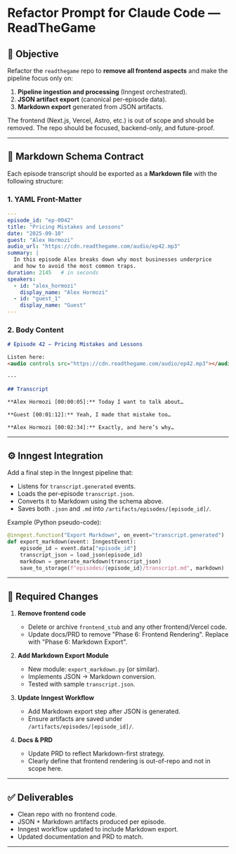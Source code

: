 # Refactor Prompt for Claude Code — ReadTheGame

## 🎯 Objective
Refactor the `readthegame` repo to **remove all frontend aspects** and make the pipeline focus only on:  
1. **Pipeline ingestion and processing** (Inngest orchestrated).  
2. **JSON artifact export** (canonical per-episode data).  
3. **Markdown export** generated from JSON artifacts.  

The frontend (Next.js, Vercel, Astro, etc.) is out of scope and should be removed. The repo should be focused, backend-only, and future-proof.

---

## 📜 Markdown Schema Contract

Each episode transcript should be exported as a **Markdown file** with the following structure:

### 1. YAML Front-Matter
```yaml
---
episode_id: "ep-0042"
title: "Pricing Mistakes and Lessons"
date: "2025-09-10"
guest: "Alex Hormozi"
audio_url: "https://cdn.readthegame.com/audio/ep42.mp3"
summary: |
  In this episode Alex breaks down why most businesses underprice
  and how to avoid the most common traps.
duration: 2145   # in seconds
speakers:
  - id: "alex_hormozi"
    display_name: "Alex Hormozi"
  - id: "guest_1"
    display_name: "Guest"
---
```

### 2. Body Content
```markdown
# Episode 42 – Pricing Mistakes and Lessons

Listen here:  
<audio controls src="https://cdn.readthegame.com/audio/ep42.mp3"></audio>

---

## Transcript

**Alex Hormozi [00:00:05]:** Today I want to talk about…  

**Guest [00:01:12]:** Yeah, I made that mistake too…  

**Alex Hormozi [00:02:34]:** Exactly, and here’s why…  
```

---

## ⚙️ Inngest Integration

Add a final step in the Inngest pipeline that:  
- Listens for `transcript.generated` events.  
- Loads the per-episode `transcript.json`.  
- Converts it to Markdown using the schema above.  
- Saves both `.json` and `.md` into `/artifacts/episodes/[episode_id]/`.  

Example (Python pseudo-code):

```python
@inngest.function("Export Markdown", on_event="transcript.generated")
def export_markdown(event: InngestEvent):
    episode_id = event.data["episode_id"]
    transcript_json = load_json(episode_id)
    markdown = generate_markdown(transcript_json)
    save_to_storage(f"episodes/{episode_id}/transcript.md", markdown)
```

---

## 🔨 Required Changes

1. **Remove frontend code**  
   - Delete or archive `frontend_stub` and any other frontend/Vercel code.  
   - Update docs/PRD to remove "Phase 6: Frontend Rendering". Replace with "Phase 6: Markdown Export".  

2. **Add Markdown Export Module**  
   - New module: `export_markdown.py` (or similar).  
   - Implements JSON → Markdown conversion.  
   - Tested with sample `transcript.json`.  

3. **Update Inngest Workflow**  
   - Add Markdown export step after JSON is generated.  
   - Ensure artifacts are saved under `/artifacts/episodes/[episode_id]/`.  

4. **Docs & PRD**  
   - Update PRD to reflect Markdown-first strategy.  
   - Clearly define that frontend rendering is out-of-repo and not in scope here.  

---

## ✅ Deliverables

- Clean repo with no frontend code.  
- JSON + Markdown artifacts produced per episode.  
- Inngest workflow updated to include Markdown export.  
- Updated documentation and PRD to match.  

---
